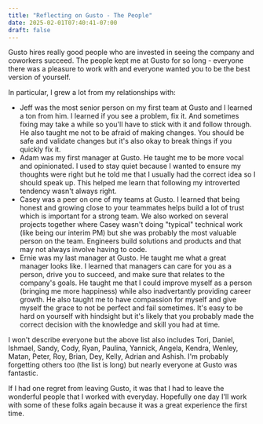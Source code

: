 ```yaml
---
title: "Reflecting on Gusto - The People"
date: 2025-02-01T07:40:41-07:00
draft: false
---
```


Gusto hires really good people who are invested in seeing the company and coworkers succeed. The people kept me at Gusto for so long - everyone there was a pleasure to work with and everyone wanted you to be the best version of yourself.

In particular, I grew a lot from my relationships with:

- Jeff was the most senior person on my first team at Gusto and I learned a ton from him. I learned if you see a problem, fix it. And sometimes fixing may take a while so you'll have to stick with it and follow through. He also taught me not to be afraid of making changes. You should be safe and validate changes but it's also okay to break things if you quickly fix it.
- Adam was my first manager at Gusto. He taught me to be more vocal and opinionated. I used to stay quiet because I wanted to ensure my thoughts were right but he told me that I usually had the correct idea so I should speak up. This helped me learn that following my introverted tendency wasn't always right.
- Casey was a peer on one of my teams at Gusto. I learned that being honest and growing close to your teammates helps build a lot of trust which is important for a strong team. We also worked on several projects together where Casey wasn't doing "typical" technical work (like being our interim PM) but she was probably the most valuable person on the team. Engineers build solutions and products and that may not always involve having to code.
- Ernie was my last manager at Gusto. He taught me what a great manager looks like. I learned that managers can care for you as a person, drive you to succeed, and make sure that relates to the company's goals. He taught me that I could improve myself as a person (bringing me more happiness) while also inadvertantly providing career growth. He also taught me to have compassion for myself and give myself the grace to not be perfect and fail sometimes. It's easy to be hard on yourself with hindsight but it's likely that you probably made the correct decision with the knowledge and skill you had at time.

I won't describe everyone but the above list also includes Tori, Daniel, Ishmael, Sandy, Cody, Ryan, Paulina, Yannick, Angela, Kendra, Wenley, Matan, Peter, Roy, Brian, Dey, Kelly, Adrian and Ashish. I'm probably forgetting others too (the list is long) but nearly everyone at Gusto was fantastic.

 If I had one regret from leaving Gusto, it was that I had to leave the wonderful people that I worked with everyday. Hopefully one day I'll work with some of these folks again because it was a great experience the first time.

